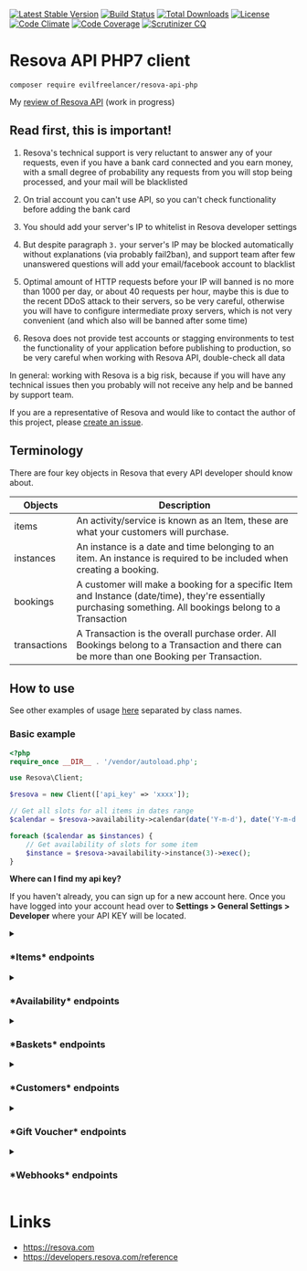 [![Latest Stable Version](https://poser.pugx.org/evilfreelancer/resova-api-php/v/stable)](https://packagist.org/packages/evilfreelancer/resova-api-php)
[![Build Status](https://travis-ci.org/EvilFreelancer/resova-api-php.svg?branch=master)](https://travis-ci.org/EvilFreelancer/resova-api-php)
[![Total Downloads](https://poser.pugx.org/evilfreelancer/resova-api-php/downloads)](https://packagist.org/packages/evilfreelancer/resova-api-php)
[![License](https://poser.pugx.org/evilfreelancer/resova-api-php/license)](https://packagist.org/packages/evilfreelancer/resova-api-php)
[![Code Climate](https://codeclimate.com/github/EvilFreelancer/resova-api-php/badges/gpa.svg)](https://codeclimate.com/github/EvilFreelancer/resova-api-php)
[![Code Coverage](https://scrutinizer-ci.com/g/EvilFreelancer/resova-api-php/badges/coverage.png?b=master)](https://scrutinizer-ci.com/g/EvilFreelancer/resova-api-php/?branch=master)
[![Scrutinizer CQ](https://scrutinizer-ci.com/g/evilfreelancer/resova-api-php/badges/quality-score.png?b=master)](https://scrutinizer-ci.com/g/evilfreelancer/resova-api-php/)

# Resova API PHP7 client

    composer require evilfreelancer/resova-api-php

My [review of Resova API](https://docs.google.com/document/d/11RVyOVyMxKqBIg-yNkJfhXS2dO0HwpocJt4QhjwXOU0/edit?usp=sharing) (work in progress)

## Read first, this is important!

1. Resova's technical support is very reluctant to answer any of your
requests, even if you have a bank card connected and you earn money,
with a small degree of probability any requests from you will stop
being processed, and your mail will be blacklisted

2. On trial account you can't use API, so you can't check functionality
before adding the bank card

3. You should add your server's IP to whitelist in Resova developer settings

4. But despite paragraph `3.` your server's IP may be blocked
automatically without explanations (via probably fail2ban),
and support team after few unanswered questions will add your
email/facebook account to blacklist

5. Optimal amount of HTTP requests before your IP will banned
is no more than 1000 per day, or about 40 requests per hour, 
maybe this is due to the recent DDoS ​​attack to their servers,
so be very careful, otherwise you will have to configure
intermediate proxy servers, which is not very convenient
(and which also will be banned after some time)

6. Resova does not provide test accounts or stagging environments
to test the functionality of your application before publishing to
production, so be very careful when working with Resova API,
double-check all data

In general: working with Resova is a big risk, because if you will have any technical issues
then you probably will not receive any help and be banned by support team.

If you are a representative of Resova and would like to contact the
author of this project, please [create an issue](https://github.com/EvilFreelancer/resova-api-php/issues).

## Terminology

There are four key objects in Resova that every API developer should know about.

| Objects      | Description |
|--------------|-------------|
| items        | An activity/service is known as an Item, these are what your customers will purchase. |
| instances    | An instance is a date and time belonging to an item. An instance is required to be included when creating a booking. |
| bookings     | A customer will make a booking for a specific Item and Instance (date/time), they're essentially purchasing something. All bookings belong to a Transaction |
| transactions | A Transaction is the overall purchase order. All Bookings belong to a Transaction and there can be more than one Booking per Transaction. |

## How to use

See other examples of usage [here](examples) separated by class names.

### Basic example

```php
<?php
require_once __DIR__ . '/vendor/autoload.php';

use Resova\Client;

$resova = new Client(['api_key' => 'xxxx']);

// Get all slots for all items in dates range
$calendar = $resova->availability->calendar(date('Y-m-d'), date('Y-m-d'))->exec();

foreach ($calendar as $instances) {
    // Get availability of slots for some item
    $instance = $resova->availability->instance(3)->exec();    
}
```

**Where can I find my api key?**

If you haven't already, you can sign up for a new account here.
Once you have logged into your account head over to **Settings > General Settings > Developer**
where your API KEY will be located.

<details>
<summary>
<h3>*Items* endpoints</h3>
</summary>

Items mean your rooms in Resova system.

https://developers.resova.com/reference#items

```php
// Single
$result = $resova->item(1)->exec();
print_r($result);

// Single: Reviews list
$result = $resova->item(1)->reviews()->exec();
print_r($result);

// Single: Booking questions list
$result = $resova->item(1)->booking_questions()->exec();
print_r($result);

// Single: Extras list
$result = $resova->item(1)->extras()->exec();
print_r($result);

// All
$result = $resova->items->exec();
print_r($result);
```

</details>

<details>
<summary>
<h3>*Availability* endpoints</h3>
</summary>

Availability details of instances, instances prices and calendars of dates etc.

> Instance - in logic of Resova API mean time slot with price

https://developers.resova.com/reference#availability

```php
use \Resova\Models\Pricing;

$result = $resova->availability->instance(123)->exec();
print_r($result);

$pricing = new Pricing([
    'quantities' => [
        ['pricing_category_id' => 1, 'quantity' => 2],
        ['pricing_category_id' => 1, 'quantity' => 3],
        ['pricing_category_id' => 1, 'quantity' => 4],
    ]
]);
$result = $resova->availability->instance(123)->pricing($pricing)->exec();
print_r($result);

$result = $resova->availability->calendar(date('Y-m-d'), date('Y-m-d'))->exec();
print_r($result);
```

</details>

<details>
<summary>
<h3>*Baskets* endpoints</h3>
</summary>

Baskets in Resova it mean Carts, it contain details about prepared for booking carts created by clients.

https://developers.resova.com/reference#the-basket-object

```php
use \Resova\Models\BasketRequest;

// Basket request object
$basket = new BasketRequest([
    'customer_id' => 123,
    'expires_at'  => '1558101934',
]);

// Create
$result = $resova->baskets->create($basket)->exec();
print_r($result);

// List
$result = $resova->baskets->exec();
print_r($result);

// Single
$result = $resova->basket(123)->exec();
print_r($result);

// Update
$result = $resova->basket(123)->update($basket)->exec();
print_r($result);

// Delete
$result = $resova->basket(123)->delete()->exec();
print_r($result);
```

</details>

<details>
<summary>
<h3>*Customers* endpoints</h3>
</summary>

For work with customers information, like emails, phones, addresses, etc.

https://developers.resova.com/reference#customers

```php
use \Resova\Models\Customer;

// Customer create request object
$customerCreate = new Customer([
    'first_name' => 'John',
    'last_name'  => 'Doe',
    'email'      => 'email@example.com'
]);

// Create
$result = $resova->customers->create($customerCreate)->exec();
print_r($result);

// Single
$result = $resova->customer(123)->exec();
print_r($result);

// Customer update request object
$customerUpdate = new Customer([
    'first_name' => 'John',
    'last_name'  => 'Doe',
    'email'      => 'email@example.com'
]);

// Update
$result = $resova->customer(123)->update($customerUpdate)->exec();
print_r($result);
```

</details>

<details>
<summary>
<h3>*Gift Voucher* endpoints</h3>
</summary>

Gift Vouchers in Resova it mean Promocodes, you can manage your promo campaigns. 

https://developers.resova.com/reference#gift-vouchers

```php
// Single
$result = $resova->gift_voucher(123)->exec();
print_r($result);

// All
$result = $resova->gift_vouchers->exec();
print_r($result);
```

</details>

<details>
<summary>
<h3>*Webhooks* endpoints</h3>
</summary>

```php
// All
$result = $resova->webhooks->all()->exec();
print_r($result);
```

</details>

# Links

* https://resova.com
* https://developers.resova.com/reference
